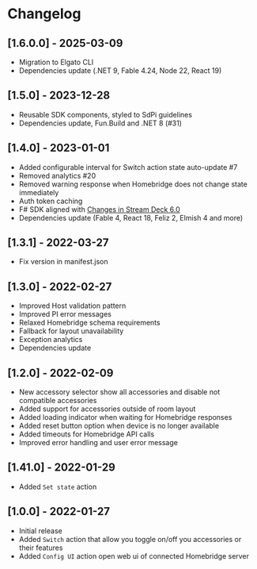 # Changelog

## [1.6.0.0] - 2025-03-09

- Migration to Elgato CLI
- Dependencies update (.NET 9, Fable 4.24, Node 22, React 19)

## [1.5.0] - 2023-12-28

- Reusable SDK components, styled to SdPi guidelines
- Dependencies update, Fun.Build and .NET 8 (#31)

## [1.4.0] - 2023-01-01

- Added configurable interval for Switch action state auto-update #7
- Removed analytics #20
- Removed warning response when Homebridge does not change state immediately
- Auth token caching
- F# SDK aligned with [Changes in Stream Deck 6.0](https://developer.elgato.com/documentation/stream-deck/sdk/changelog/)
- Dependencies update (Fable 4, React 18, Feliz 2, Elmish 4 and more)

## [1.3.1] - 2022-03-27

- Fix version in manifest.json

## [1.3.0] - 2022-02-27

- Improved Host validation pattern
- Improved PI error messages
- Relaxed Homebridge schema requirements
- Fallback for layout unavailability
- Exception analytics
- Dependencies update

## [1.2.0] - 2022-02-09

- New accessory selector show all accessories and disable not compatible accessories
- Added support for accessories outside of room layout
- Added loading indicator when waiting for Homebridge responses
- Added reset button option when device is no longer available
- Added timeouts for Homebridge API calls
- Improved error handling and user error message

## [1.41.0] - 2022-01-29

- Added `Set state` action

## [1.0.0] - 2022-01-27

- Initial release
- Added `Switch` action that allow you toggle on/off you accessories or their features
- Added `Config UI` action open web ui of connected Homebridge server
